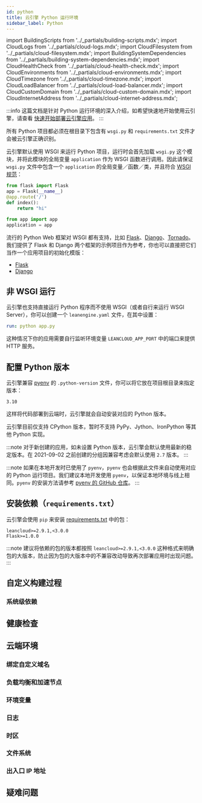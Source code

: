 ```yaml
---
id: python
title: 云引擎 Python 运行环境
sidebar_label: Python
---
```


import BuildingScripts from '../_partials/building-scripts.mdx';
import CloudLogs from '../_partials/cloud-logs.mdx';
import CloudFilesystem from '../_partials/cloud-filesystem.mdx';
import BuildingSystemDependencies from '../_partials/building-system-dependencies.mdx';
import CloudHealthCheck from '../_partials/cloud-health-check.mdx';
import CloudEnvironments from '../_partials/cloud-environments.mdx';
import CloudTimezone from '../_partials/cloud-timezone.mdx';
import CloudLoadBalancer from '../_partials/cloud-load-balancer.mdx';
import CloudCustomDomain from '../_partials/cloud-custom-domain.mdx';
import CloudInternetAddress from '../_partials/cloud-internet-address.mdx';

:::info
这篇文档是针对 Python 运行环境的深入介绍，如希望快速地开始使用云引擎，请查看 [快速开始部署云引擎应用](/sdk/engine/deploy/getting-started)。
:::

所有 Python 项目都必须在根目录下包含有 `wsgi.py` 和 `requirements.txt` 文件才会被云引擎正确识别。

云引擎默认使用 WSGI 来运行 Python 项目，运行时会首先加载 `wsgi.py` 这个模块，并将此模块的全局变量 `application` 作为 WSGI 函数进行调用。因此请保证 `wsgi.py` 文件中包含一个 `application` 的全局变量／函数／类，并且符合 [WSGI 规范](https://www.python.org/dev/peps/pep-0333/)：

```python title='app.py'
from flask import Flask
app = Flask(__name__)
@app.route('/')
def index():
    return "hi"
```

```python title='wsgi.py'
from app import app
application = app
```

流行的 Python Web 框架对 WSGI 都有支持，比如 [Flask](http://flask.pocoo.org)、[Django](https://www.djangoproject.com)、[Tornado](http://www.tornadoweb.org)。我们提供了 Flask 和 Django 两个框架的示例项目作为参考，你也可以直接把它们当作一个应用项目的初始化模版：

- [Flask](https://github.com/leancloud/python-getting-started)
- [Django](https://github.com/leancloud/django-getting-started)

## 非 WSGI 运行
云引擎也支持直接运行 Python 程序而不使用 WSGI（或者自行来运行 WSGI Server），你可以创建一个 `leanengine.yaml` 文件，在其中设置：

```yaml title='leanengine.yaml'
run: python app.py
```

这种情况下你的应用需要自行监听环境变量 `LEANCLOUD_APP_PORT` 中的端口来提供 HTTP 服务。

## 配置 Python 版本
云引擎兼容 [pyenv](https://github.com/pyenv/pyenv) 的 `.python-version` 文件，你可以将它放在项目根目录来指定版本：

```plain title='.python-version'
3.10
```

这样将代码部署到云端时，云引擎就会自动安装对应的 Python 版本。

云引擎目前仅支持 CPython 版本，暂时不支持 PyPy、Jython、IronPython 等其他 Python 实现。

:::note
对于新创建的应用，如未设置 Python 版本，云引擎会默认使用最新的稳定版本。在 2021-09-02 之前创建的分组因兼容考虑会默认使用 `2.7` 版本。
:::

:::note
如果在本地开发时已使用了 `pyenv`，`pyenv` 也会根据此文件来自动使用对应的 Python 运行项目。我们建议本地开发使用 `pyenv`，以保证本地环境与线上相同。`pyenv` 的安装方法请参考 [pyenv 的 GitHub 仓库](https://github.com/pyenv/pyenv)。
:::

## 安装依赖（`requirements.txt`）

云引擎会使用 `pip` 来安装 [requirements.txt](https://pip.pypa.io/en/stable/user_guide/#requirements-files) 中的包：

```plain title='requirements.txt'
leancloud>=2.9.1,<3.0.0
Flask>=1.0.0
```

:::note
建议将依赖的包的版本都按照 `leancloud>=2.9.1,<3.0.0` 这种格式来明确包的大版本，防止因为包的大版本中的不兼容改动导致再次部署应用时出现问题。
:::

## 自定义构建过程

<BuildingScripts />

### 系统级依赖

<BuildingSystemDependencies />

## 健康检查

<CloudHealthCheck />

## 云端环境

### 绑定自定义域名

<CloudCustomDomain />

### 负载均衡和加速节点

<CloudLoadBalancer only='nodejs' />

### 环境变量

<CloudEnvironments />

### 日志

<CloudLogs only='python' />

### 时区

<CloudTimezone />

### 文件系统

<CloudFilesystem />

### 出入口 IP 地址

<CloudInternetAddress />

## 疑难问题
